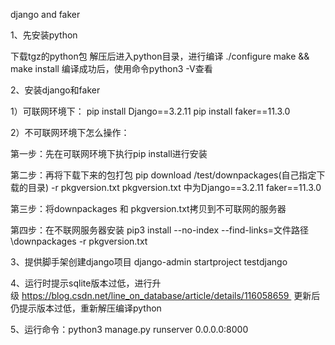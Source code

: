 django and faker

1、先安装python

下载tgz的python包 解压后进入python目录，进行编译 ./configure make && make install 编译成功后，使用命令python3 -V查看

2、安装django和faker 

1）可联网环境下： pip install Django==3.2.11 pip install faker==11.3.0 

2）不可联网环境下怎么操作：

  第一步：先在可联网环境下执行pip install进行安装 
 
  第二步：再将下载下来的包打包 pip download /test/downpackages(自己指定下载的目录) -r pkgversion.txt pkgversion.txt 中为Django==3.2.11 faker==11.3.0 
 
  第三步：将downpackages 和 pkgversion.txt拷贝到不可联网的服务器 
 
  第四步：在不联网服务器安装 pip3 install --no-index --find-links=文件路径\downpackages -r pkgversion.txt
 
3、提供脚手架创建django项目 django-admin startproject testdjango

4、运行时提示sqlite版本过低，进行升级 https://blog.csdn.net/line_on_database/article/details/116058659  更新后仍提示版本过低，重新解压编译python

5、运行命令：python3 manage.py runserver 0.0.0.0:8000
